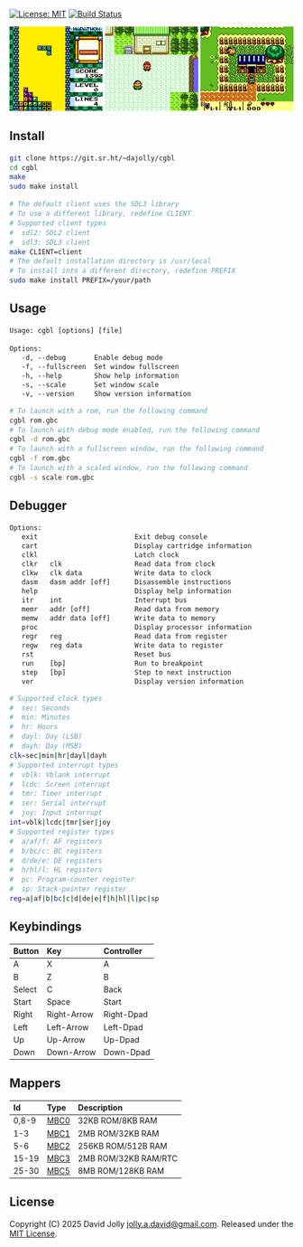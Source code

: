 <!--
SPDX-FileCopyrightText: 2025 David Jolly <jolly.a.david@gmail.com>
SPDX-License-Identifier: MIT
-->

[![License: MIT](https://shields.io/badge/license-MIT-blue.svg?style=flat)](LICENSES/MIT.txt) [![Build Status](https://builds.sr.ht/~dajolly/cgbl.svg)](https://builds.sr.ht/~dajolly/cgbl?)

![CGBL](docs/cgbl.png)

## Install

```bash
git clone https://git.sr.ht/~dajolly/cgbl
cd cgbl
make
sudo make install
```

```bash
# The default client uses the SDL3 library
# To use a different library, redefine CLIENT
# Supported client types
#  sdl2: SDL2 client
#  sdl3: SDL3 client
make CLIENT=client
# The default installation directory is /usr/local
# To install into a different directory, redefine PREFIX
sudo make install PREFIX=/your/path
```

## Usage

```
Usage: cgbl [options] [file]

Options:
   -d, --debug       Enable debug mode
   -f, --fullscreen  Set window fullscreen
   -h, --help        Show help information
   -s, --scale       Set window scale
   -v, --version     Show version information
```

```bash
# To launch with a rom, run the following command
cgbl rom.gbc
# To launch with debug mode enabled, run the following command
cgbl -d rom.gbc
# To launch with a fullscreen window, run the following command
cgbl -f rom.gbc
# To launch with a scaled window, run the following command
cgbl -s scale rom.gbc
```

## Debugger

```
Options:
   exit                        Exit debug console
   cart                        Display cartridge information
   clkl                        Latch clock
   clkr   clk                  Read data from clock
   clkw   clk data             Write data to clock
   dasm   dasm addr [off]      Disassemble instructions
   help                        Display help information
   itr    int                  Interrupt bus
   memr   addr [off]           Read data from memory
   memw   addr data [off]      Write data to memory
   proc                        Display processor information
   regr   reg                  Read data from register
   regw   reg data             Write data to register
   rst                         Reset bus
   run    [bp]                 Run to breakpoint
   step   [bp]                 Step to next instruction
   ver                         Display version information
```

```bash
# Supported clock types
#  sec: Seconds
#  min: Minutes
#  hr: Hours
#  dayl: Day (LSB)
#  dayh: Day (MSB)
clk=sec|min|hr|dayl|dayh
# Supported interrupt types
#  vblk: Vblank interrupt
#  lcdc: Screen interrupt
#  tmr: Timer interrupt
#  ser: Serial interrupt
#  joy: Input interrupt
int=vblk|lcdc|tmr|ser|joy
# Supported register types
#  a/af/f: AF registers
#  b/bc/c: BC registers
#  d/de/e: DE registers
#  h/hl/l: HL registers
#  pc: Program-counter register
#  sp: Stack-pointer register
reg=a|af|b|bc|c|d|de|e|f|h|hl|l|pc|sp
```

## Keybindings

|Button |Key        |Controller|
|:------|:----------|:---------|
|A      |X          |A         |
|B      |Z          |B         |
|Select |C          |Back      |
|Start  |Space      |Start     |
|Right  |Right-Arrow|Right-Dpad|
|Left   |Left-Arrow |Left-Dpad |
|Up     |Up-Arrow   |Up-Dpad   |
|Down   |Down-Arrow |Down-Dpad |

## Mappers

|Id   |Type                                       |Description         |
|:----|:------------------------------------------|:-------------------|
|0,8-9|[MBC0](https://gbdev.io/pandocs/nombc.html)|32KB ROM/8KB RAM    |
|1-3  |[MBC1](https://gbdev.io/pandocs/MBC1.html) |2MB ROM/32KB RAM    |
|5-6  |[MBC2](https://gbdev.io/pandocs/MBC2.html) |256KB ROM/512B RAM  |
|15-19|[MBC3](https://gbdev.io/pandocs/MBC3.html) |2MB ROM/32KB RAM/RTC|
|25-30|[MBC5](https://gbdev.io/pandocs/MBC5.html) |8MB ROM/128KB RAM   |

## License

Copyright (C) 2025 David Jolly <jolly.a.david@gmail.com>. Released under the [MIT License](LICENSES/MIT.txt).

